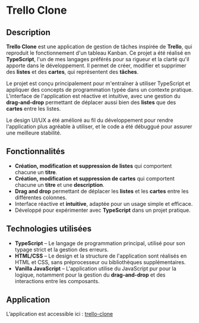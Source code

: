 # Trello Clone

## Description

**Trello Clone** est une application de gestion de tâches inspirée de **Trello**, qui reproduit le fonctionnement d'un tableau Kanban. Ce projet a été réalisé en **TypeScript**, l'un de mes langages préférés pour sa rigueur et la clarté qu'il apporte dans le développement. Il permet de créer, modifier et supprimer des **listes** et des **cartes**, qui représentent des **tâches**.

Le projet est conçu principalement pour m'entraîner à utiliser TypeScript et appliquer des concepts de programmation typée dans un contexte pratique. L'interface de l'application est réactive et intuitive, avec une gestion du **drag-and-drop** permettant de déplacer aussi bien des **listes** que des **cartes** entre les listes.

Le design UI/UX a été amélioré au fil du développement pour rendre l'application plus agréable à utiliser, et le code a été débuggué pour assurer une meilleure stabilité.

## Fonctionnalités

- **Création, modification et suppression de listes** qui comportent chacune un **titre**.
- **Création, modification et suppression de cartes** qui comportent chacune un **titre** et une **description**.
- **Drag and drop** permettant de déplacer les **listes** et les **cartes** entre les différentes colonnes.
- Interface réactive et **intuitive**, adaptée pour un usage simple et efficace.
- Développé pour expérimenter avec **TypeScript** dans un projet pratique.

## Technologies utilisées

- **TypeScript** – Le langage de programmation principal, utilisé pour son typage strict et la gestion des erreurs.
- **HTML/CSS** – Le design et la structure de l'application sont réalisés en HTML et CSS, sans préprocesseur ou bibliothèques supplémentaires.
- **Vanilla JavaScript** – L'application utilise du JavaScript pur pour la logique, notamment pour la gestion du **drag-and-drop** et des interactions entre les composants.

## Application

L’application est accessible ici : [trello-clone](https://rafikosaure.github.io/Trello-clone)

